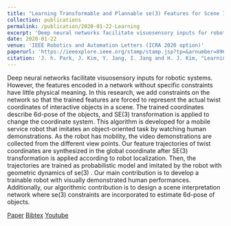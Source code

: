 ```yaml
---
title: "Learning Transformable and Plannable se(3) Features for Scene Imitation of a Mobile Service Robot"
collection: publications
permalink: /publication/2020-01-22-Learning
excerpt: 'Deep neural networks facilitate visuosensory inputs for robotic systems. However, the features encoded in a network without specific constraints have little physical meaning. In this research, we add constraints on the network so that the trained features are forced to represent the actual twist coordinates of interactive objects in a scene. The trained coordinates describe 6d-pose of the objects, and SE(3) transformation is applied to change the coordinate system. This algorithm is developed for a mobile service robot that imitates an object-oriented task by watching human demonstrations. As the robot has mobility, the video demonstrations are collected from the different view points. Our feature trajectories of twist coordinates are synthesized in the global coordinate after SE(3) transformation is applied according to robot localization. Then, the trajectories are trained as probabilistic model and imitated by the robot with geometric dynamics of se(3) . Our main contribution is to develop a trainable robot with visually demonstrated human performances. Additionally, our algorithmic contribution is to design a scene interpretation network where se(3) constraints are incorporated to estimate 6d-pose of objects.'
date: 2020-01-22
venue: 'IEEE Robotics and Automation Letters (ICRA 2020 option)'
paperurl: 'https://ieeexplore.ieee.org/stamp/stamp.jsp?tp=&arnumber=8966467'
citation: 'J. h. Park, J. Kim, Y. Jang, I. Jang and H. J. Kim, "Learning Transformable and Plannable se(3) Features for Scene Imitation of a Mobile Service Robot," in IEEE Robotics and Automation Letters.'
---
```

Deep neural networks facilitate visuosensory inputs for robotic systems. However, the features encoded in a network without specific constraints have little physical meaning. In this research, we add constraints on the network so that the trained features are forced to represent the actual twist coordinates of interactive objects in a scene. The trained coordinates describe 6d-pose of the objects, and SE(3) transformation is applied to change the coordinate system. This algorithm is developed for a mobile service robot that imitates an object-oriented task by watching human demonstrations. As the robot has mobility, the video demonstrations are collected from the different view points. Our feature trajectories of twist coordinates are synthesized in the global coordinate after SE(3) transformation is applied according to robot localization. Then, the trajectories are trained as probabilistic model and imitated by the robot with geometric dynamics of se(3) . Our main contribution is to develop a trainable robot with visually demonstrated human performances. Additionally, our algorithmic contribution is to design a scene interpretation network where se(3) constraints are incorporated to estimate 6d-pose of objects.

[Paper](http://ka2hyeon.github.io/files/publications/2020-01-22-Learning-paper.pdf)
[Bibtex](http://ka2hyeon.github.io/files/publications/2020-01-22-Learning-bibtext.txt)
[Youtube](http://ka2hyeon.github.io/files/publications/2020-01-22-Learning-bibtext.txt)
